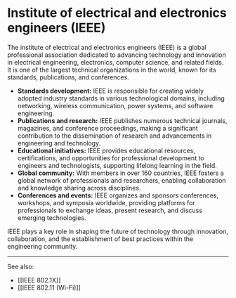
# Institute of electrical and electronics engineers (IEEE)

The institute of electrical and electronics engineers (IEEE) is a global professional association dedicated to advancing technology and innovation in electrical engineering, electronics, computer science, and related fields. It is one of the largest technical organizations in the world, known for its standards, publications, and conferences.

- **Standards development:** IEEE is responsible for creating widely adopted industry standards in various technological domains, including networking, wireless communication, power systems, and software engineering.
- **Publications and research:** IEEE publishes numerous technical journals, magazines, and conference proceedings, making a significant contribution to the dissemination of research and advancements in engineering and technology.
- **Educational initiatives:** IEEE provides educational resources, certifications, and opportunities for professional development to engineers and technologists, supporting lifelong learning in the field.
- **Global community:** With members in over 160 countries, IEEE fosters a global network of professionals and researchers, enabling collaboration and knowledge sharing across disciplines.
- **Conferences and events:** IEEE organizes and sponsors conferences, workshops, and symposia worldwide, providing platforms for professionals to exchange ideas, present research, and discuss emerging technologies.

IEEE plays a key role in shaping the future of technology through innovation, collaboration, and the establishment of best practices within the engineering community.

---

See also:

- [[IEEE 802.1X]]
- [[IEEE 802.11 (Wi-Fi)]]
